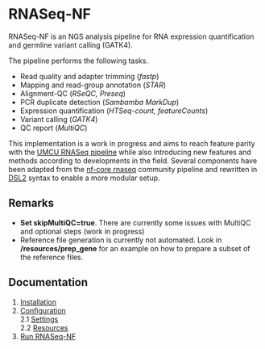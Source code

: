 # RNASeq-NF

RNASeq-NF is an NGS analysis pipeline for RNA expression quantification and germline variant calling (GATK4).

The pipeline performs the following tasks.

* Read quality and adapter trimming (*fastp*)
* Mapping and read-group annotation (*STAR*)
* Alignment-QC (*RSeQC, Preseq*)
* PCR duplicate detection (*Sambamba MarkDup*)
* Expression quantification (*HTSeq-count, featureCounts*)
* Variant calling (*GATK4*)
* QC report (*MultiQC*)

This implementation is a work in progress and aims to reach feature parity with the [UMCU RNASeq pipeline](https://github.com/UMCUGenetics/RNASeq) while also introducing new features and methods according to developments in the field. Several components have been adapted from the [nf-core rnaseq](https://github.com/nf-core/rnaseq) community pipeline and rewritten in [DSL2](https://www.nextflow.io/docs/edge/dsl2.html) syntax to enable a more modular setup.

## Remarks ###
* **Set skipMultiQC=true**. There are currently some issues with MultiQC and optional steps (work in progress) 
* Reference file generation is currently not automated. Look in **/resources/prep_gene** for an example on how to prepare a subset of the reference files.




## Documentation

1. [Installation](./docs/installation.md) 
2. [Configuration](./docs/config.md) \
2.1 [Settings](./docs/settings.md) \
2.2 [Resources](./docs/reference.md) 
3. [Run RNASeq-NF](./docs/running.md) 









